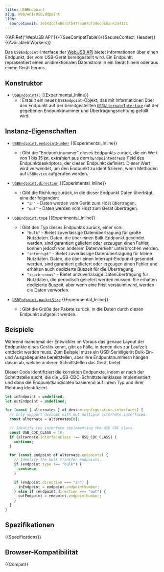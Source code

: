 ```yaml
---
title: USBEndpoint
slug: Web/API/USBEndpoint
l10n:
  sourceCommit: 3e543cdfe8dddfb4774a64bf3decdcbab42a4111
---
```


{{APIRef("WebUSB API")}}{{SeeCompatTable}}{{SecureContext_Header}}{{AvailableInWorkers}}

Das `USBEndpoint`-Interface der [WebUSB API](/de/docs/Web/API/WebUSB_API) bietet Informationen über einen Endpunkt, der vom USB-Gerät bereitgestellt wird. Ein Endpunkt repräsentiert einen unidirektionalen Datenstrom in ein Gerät hinein oder aus einem Gerät heraus.

## Konstruktor

- [`USBEndpoint()`](/de/docs/Web/API/USBEndpoint/USBEndpoint) {{Experimental_Inline}}
  - : Erstellt ein neues `USBEndpoint`-Objekt, das mit Informationen über den Endpunkt auf der bereitgestellten [`USBAlternateInterface`](/de/docs/Web/API/USBAlternateInterface) mit der gegebenen Endpunktnummer und Übertragungsrichtung gefüllt wird.

## Instanz-Eigenschaften

- [`USBEndpoint.endpointNumber`](/de/docs/Web/API/USBEndpoint/endpointNumber) {{Experimental_Inline}}
  - : Gibt die "Endpunktnummer" dieses Endpunkts zurück, die ein Wert von 1 bis 15 ist, extrahiert aus dem `bEndpointAddress`-Feld des Endpunktdeskriptors, der diesen Endpunkt definiert. Dieser Wert wird verwendet, um den Endpunkt zu identifizieren, wenn Methoden auf `USBDevice` aufgerufen werden.
- [`USBEndpoint.direction`](/de/docs/Web/API/USBEndpoint/direction) {{Experimental_Inline}}

  - : Gibt die Richtung zurück, in die dieser Endpunkt Daten überträgt, eine der folgenden:
    - `"in"` - Daten werden vom Gerät zum Host übertragen.
    - `"out"` - Daten werden vom Host zum Gerät übertragen.

- [`USBEndpoint.type`](/de/docs/Web/API/USBEndpoint/type) {{Experimental_Inline}}

  - : Gibt den Typ dieses Endpunkts zurück, einer von:
    - `"bulk"` - Bietet zuverlässige Datenübertragung für große Nutzdaten. Daten, die über einen Bulk-Endpunkt gesendet werden, sind garantiert geliefert oder erzeugen einen Fehler, können jedoch von anderem Datenverkehr unterbrochen werden.
    - `"interrupt"` - Bietet zuverlässige Datenübertragung für kleine Nutzdaten. Daten, die über einen Interrupt-Endpunkt gesendet werden, sind garantiert geliefert oder erzeugen einen Fehler und erhalten auch dedizierte Buszeit für die Übertragung.
    - `"isochronous"` - Bietet unzuverlässige Datenübertragung für Nutzdaten, die periodisch geliefert werden müssen. Sie erhalten dedizierte Buszeit, aber wenn eine Frist versäumt wird, werden die Daten verworfen.

- [`USBEndpoint.packetSize`](/de/docs/Web/API/USBEndpoint/packetSize) {{Experimental_Inline}}
  - : Gibt die Größe der Pakete zurück, in die Daten durch diesen Endpunkt aufgeteilt werden.

## Beispiele

Während manchmal der Entwickler im Voraus das genaue Layout der Endpunkte eines Geräts kennt, gibt es Fälle, in denen dies zur Laufzeit entdeckt werden muss. Zum Beispiel muss ein USB-Seriellgerät Bulk-Ein- und Ausgabepunkte bereitstellen, aber ihre Endpunktnummern hängen davon ab, welche anderen Schnittstellen das Gerät bietet.

Dieser Code identifiziert die korrekten Endpunkte, indem er nach der Schnittstelle sucht, die die USB-CDC-Schnittstellenklasse implementiert, und dann die Endpunktkandidaten basierend auf ihrem Typ und ihrer Richtung identifiziert.

```js
let inEndpoint = undefined;
let outEndpoint = undefined;

for (const { alternates } of device.configuration.interfaces) {
  // Only support devices with out multiple alternate interfaces.
  const alternate = alternates[0];

  // Identify the interface implementing the USB CDC class.
  const USB_CDC_CLASS = 10;
  if (alternate.interfaceClass !== USB_CDC_CLASS) {
    continue;
  }

  for (const endpoint of alternate.endpoints) {
    // Identify the bulk transfer endpoints.
    if (endpoint.type !== "bulk") {
      continue;
    }

    if (endpoint.direction === "in") {
      inEndpoint = endpoint.endpointNumber;
    } else if (endpoint.direction === "out") {
      outEndpoint = endpoint.endpointNumber;
    }
  }
}
```

## Spezifikationen

{{Specifications}}

## Browser-Kompatibilität

{{Compat}}
